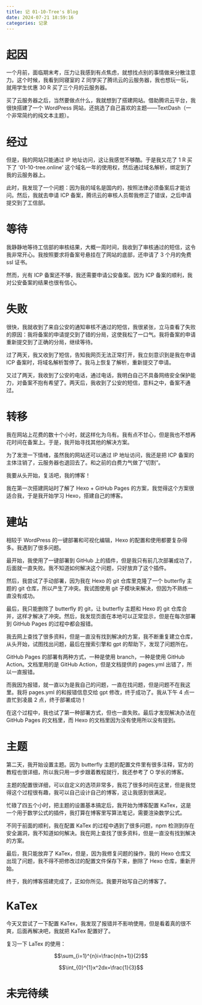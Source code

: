 ```yaml
---
title: 记 01-10-Tree's Blog
date: 2024-07-21 18:59:16
categories: 记录
---
```


# 起因

一个月前，面临期末考，压力让我感到有点焦虑，就想找点别的事情做来分散注意力。这个时候，我看到同寝室的 Z 同学买了腾讯云的云服务器，我也想玩一玩，就用学生优惠 30 R 买了三个月的云服务器。

买了云服务器之后，当然要做点什么，我就想到了搭建网站。借助腾讯云平台，我很快搭建了一个 WordPress 网站，还挑选了自己喜欢的主题——TextDash（一个非常简约的纯文本主题）。

# 经过

但是，我的网站只能通过 IP 地址访问，这让我感觉不够酷。于是我又花了 1 R 买下了 '01-10-tree.online' 这个域名一年的使用权，然后通过域名解析，绑定到了我的云服务器上。

此时，我发现了一个问题：因为我的域名是国内的，按照法律必须备案后才能访问。然后，我就去申请 ICP 备案，腾讯云的审核人员帮我修正了错误，之后申请提交到了工信部。

# 等待

我静静地等待工信部的审核结果，大概一周时间，我收到了审核通过的短信，这令我非常开心。我按照要求将备案号悬挂在了网站的底部，还申请了 3 个月的免费 ssl 证书。

然而，光有 ICP 备案还不够，我还需要申请公安备案。因为 ICP 备案的顺利，我对公安备案的结果也很有信心。

# 失败

很快，我就收到了来自公安的通知审核不通过的短信，我很紧张，立马查看了失败的原因：我将备案的申请提交到了错的分局，这使我松了一口气。我将备案的申请重新提交到了正确的分局，继续等待。

过了两天，我又收到了短信，告知我网页无法正常打开，我立刻意识到是我在申请 ICP 备案时，将域名解析暂停了。我马上恢复了解析，重新提交了申请。

又过了两天，我收到了公安的电话，通过电话，我明白自己不具备网络安全保护能力，对备案不抱有希望了。两天后，我收到了公安的短信，意料之中，备案不通过。

# 转移

我在网站上花费的数十个小时，就这样化为乌有。我有点不甘心，但是我也不想再花时间在备案上。于是，我开始寻找其他的解决方案。

为了发泄一下情绪，虽然我的网站还可以通过 IP 地址访问，我还是把 ICP 备案的主体注销了，云服务器也退回去了。和之前的白费力气做了“切割”。

我要从头开始，复活吧，我的博客！

我在第一次搭建网站时了解了 Hexo + GitHub Pages 的方案，我觉得这个方案很适合我，于是我开始学习 Hexo，搭建自己的博客。

# 建站

相较于 WordPress 的一键部署和可视化编辑，Hexo 的配置和使用都要复杂得多。我遇到了很多问题。

最开始，我使用了一键部署到 GitHub 上的插件，但是我只有前几次部署成功了，后面就一直失败。我不知道如何解决这个问题，只好放弃了这个插件。

然后，我尝试了手动部署，因为我在 Hexo 的 git 仓库里克隆了一个 butterfly 主题的 git 仓库，所以产生了冲突。我试图使用 git 子模块来解决，但因为不熟练一直没有成功。

最后，我只能删除了 butterfly 的 git，让 butterfly 主题和 Hexo 的 git 仓库合并，这样才解决了冲突。然后，我发现页面在本地可以正常显示，但是在每次部署到 GitHub Pages 的过程中都会报错。

我去网上查找了很多资料，但是一直没有找到解决的方案，我不断重复建立仓库，从头开始，试图找出问题，最后在搜索引擎和 gpt 的帮助下，发现了问题所在。

GitHub Pages 的部署有两种方式，一种是使用 branch，一种是使用 GitHub Action。文档里用的是 GitHub Action，但是文档提供的 pages.yml 出错了，所以一直报错。

而我因为报错，就一直以为是我自己的问题，一直在找问题，但是问题不在我这里。我将 pages.yml 的和报错信息交给 gpt 修改，终于成功了。我从下午 4 点一直忙到凌晨 2 点，终于部署成功！

在这个过程中，我也试了第一种部署方式，但也一直失败。最后才发现解决办法在 GitHub Pages 的文档里，而 Hexo 的文档里因为没有使用所以没有提到。

# 主题

第二天，我开始设置主题。因为 butterfly 主题的配置文件里有很多注释，官方的教程也很详细，所以我只用一步步跟着教程就行，我还参考了 O 学长的博客。

主题的配置很详细，可以自定义的选项非常多，我花了很多时间在这里，但是我觉得这个过程很有趣，我可以自己设计自己的博客，这让我感到很满足。

忙碌了四五个小时，把主题的设置基本搞定后，我开始为博客配置 KaTex，这是一个用于数学公式的插件，我打算在博客里写算法笔记，需要渲染数学公式。

不同于前面的顺利，我在配置 KaTex 的过程中遇到了很多问题，npm 检测到存在安全漏洞，我不知道如何解决。我在网上查找了很多资料，但是一直没有找到解决的方案。

最后，我只能放弃了 KaTex，但是，因为我修复问题的操作，我的 Hexo 仓库又出现了问题，我不得不把修改过的配置文件保存下来，删除了 Hexo 仓库，重新开始。

终于，我的博客搭建完成了，正如你所见。我要开始写自己的博客了。

# KaTex

今天又尝试了一下配置 KaTex，我发现了报错并不影响使用，但是看着真的很不爽，后面再解决吧，我就把 KaTex 配置好了。

复习一下 LaTex 的使用：

$$\sum_{i=1}^{n}i=\frac{n(n+1)}{2}$$

$$\int_{0}^{1}x^2dx=\frac{1}{3}$$

# 未完待续